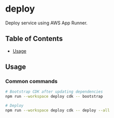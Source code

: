 # deploy

Deploy service using AWS App Runner.

## Table of Contents

- [Usage](#usage)

## Usage

### Common commands

```bash
# Bootstrap CDK after updating dependencies
npm run --workspace deploy cdk -- bootstrap

# Deploy
npm run --workspace deploy cdk -- deploy --all
```
